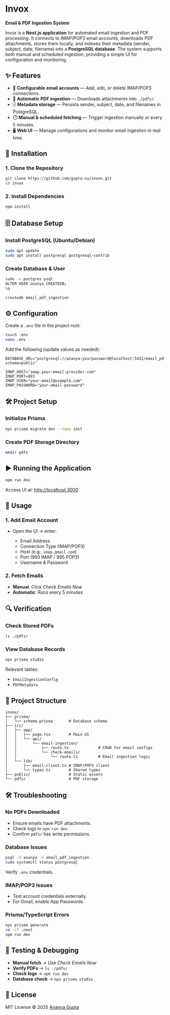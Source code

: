 

# Invox

**Email & PDF Ingestion System**

Invox is a **Next.js application** for automated email ingestion and PDF processing. It connects to IMAP/POP3 email accounts, downloads PDF attachments, stores them locally, and indexes their metadata (sender, subject, date, filename) into a **PostgreSQL database**. The system supports both manual and scheduled ingestion, providing a simple UI for configuration and monitoring.



## ✨ Features

* 📧 **Configurable email accounts** — Add, edit, or delete IMAP/POP3 connections.
* 📂 **Automatic PDF ingestion** — Downloads attachments into `./pdfs/`.
* 🗄️ **Metadata storage** — Persists sender, subject, date, and filenames in PostgreSQL.
* ⏱️ **Manual & scheduled fetching** — Trigger ingestion manually or every 5 minutes.
* 🖥️ **Web UI** — Manage configurations and monitor email ingestion in real time.



## 🚀 Installation

### 1. Clone the Repository

```bash
git clone https://github.com/gupta-nu/invox.git
cd invox
```

### 2. Install Dependencies

```bash
npm install
```



## 🗄️ Database Setup

### Install PostgreSQL (Ubuntu/Debian)

```bash
sudo apt update
sudo apt install postgresql postgresql-contrib
```

### Create Database & User

```bash
sudo -u postgres psql
ALTER USER ananya CREATEDB;
\q

createdb email_pdf_ingestion
```


## ⚙️ Configuration

Create a `.env` file in the project root:

```bash
touch .env
nano .env
```

Add the following (update values as needed):

```env
DATABASE_URL="postgresql://ananya:yourpassword@localhost:5432/email_pdf_ingestion?schema=public"

IMAP_HOST="imap.your-email-provider.com"
IMAP_PORT=993
IMAP_USER="your-email@example.com"
IMAP_PASSWORD="your-email-password"
```



## 🛠️ Project Setup

### Initialize Prisma

```bash
npx prisma migrate dev --name init
```

### Create PDF Storage Directory

```bash
mkdir pdfs
```



## ▶️ Running the Application

```bash
npm run dev
```

Access UI at: [http://localhost:3000](http://localhost:3000)



## 📌 Usage

### 1. Add Email Account

* Open the UI → enter:

  * Email Address
  * Connection Type (IMAP/POP3)
  * Host (e.g., `imap.gmail.com`)
  * Port (993 IMAP / 995 POP3)
  * Username & Password

### 2. Fetch Emails

* **Manual**: Click *Check Emails Now*
* **Automatic**: Runs every 5 minutes



## 🔍 Verification

### Check Stored PDFs

```bash
ls ./pdfs/
```

### View Database Records

```bash
npx prisma studio
```

Relevant tables:

* `EmailIngestionConfig`
* `PDFMetadata`



## 📂 Project Structure

```
invox/
├── prisma/
│   └── schema.prisma       # Database schema
├── src/
│   ├── app/
│   │   ├── page.tsx        # Main UI
│   │   └── api/
│   │       └── email-ingestion/
│   │           ├── route.ts             # CRUD for email configs
│   │           └── check-emails/
│   │               └── route.ts         # Email ingestion logic
│   └── lib/
│       ├── email-client.ts # IMAP/POP3 client
│       └── types.ts        # Shared types
├── public/                 # Static assets
└── pdfs/                   # PDF storage
```



## 🛠️ Troubleshooting

### No PDFs Downloaded

* Ensure emails have PDF attachments.
* Check logs in `npm run dev`.
* Confirm `pdfs/` has write permissions.

### Database Issues

```bash
psql -U ananya -d email_pdf_ingestion
sudo systemctl status postgresql
```

Verify `.env` credentials.

### IMAP/POP3 Issues

* Test account credentials externally.
* For Gmail, enable App Passwords.

### Prisma/TypeScript Errors

```bash
npx prisma generate
rm -rf .next
npm run dev
```



## 🧪 Testing & Debugging

* **Manual fetch** → Use *Check Emails Now*
* **Verify PDFs** → `ls ./pdfs/`
* **Check logs** → `npm run dev`
* **Database check** → `npx prisma studio`



## 📜 License

MIT License © 2025 [Ananya Gupta](https://github.com/gupta-nu)






